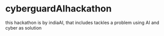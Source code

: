 # cyberguardAIhackathon
this hackathon is by indiaAI, that includes tackles a problem using AI and cyber as solution
